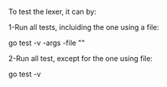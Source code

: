 To test the lexer, it can by:

1-Run all tests, incluiding the one using a file:

  go test -v -args -file "<filepath>"

2-Run all test, except for the one using file:

  go test -v

